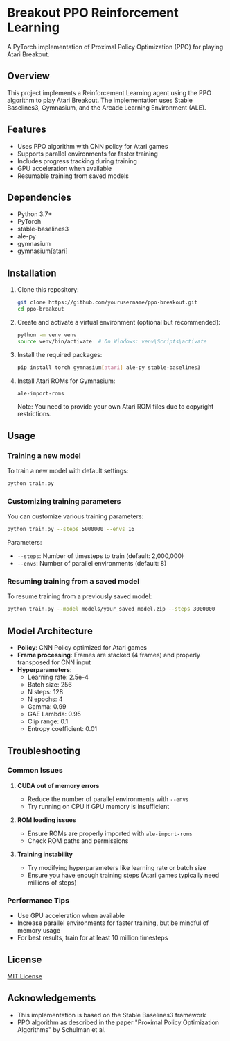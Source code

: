 # Breakout PPO Reinforcement Learning

A PyTorch implementation of Proximal Policy Optimization (PPO) for playing Atari Breakout.

## Overview

This project implements a Reinforcement Learning agent using the PPO algorithm to play Atari Breakout. The implementation uses Stable Baselines3, Gymnasium, and the Arcade Learning Environment (ALE).

## Features

- Uses PPO algorithm with CNN policy for Atari games
- Supports parallel environments for faster training
- Includes progress tracking during training
- GPU acceleration when available
- Resumable training from saved models

## Dependencies

- Python 3.7+
- PyTorch
- stable-baselines3
- ale-py
- gymnasium
- gymnasium[atari]

## Installation

1. Clone this repository:
   ```bash
   git clone https://github.com/yourusername/ppo-breakout.git
   cd ppo-breakout
   ```

2. Create and activate a virtual environment (optional but recommended):
   ```bash
   python -m venv venv
   source venv/bin/activate  # On Windows: venv\Scripts\activate
   ```

3. Install the required packages:
   ```bash
   pip install torch gymnasium[atari] ale-py stable-baselines3
   ```

4. Install Atari ROMs for Gymnasium:
   ```bash
   ale-import-roms
   ```
   Note: You need to provide your own Atari ROM files due to copyright restrictions.

## Usage

### Training a new model

To train a new model with default settings:

```bash
python train.py
```

### Customizing training parameters

You can customize various training parameters:

```bash
python train.py --steps 5000000 --envs 16
```

Parameters:
- `--steps`: Number of timesteps to train (default: 2,000,000)
- `--envs`: Number of parallel environments (default: 8)

### Resuming training from a saved model

To resume training from a previously saved model:

```bash
python train.py --model models/your_saved_model.zip --steps 3000000
```

## Model Architecture

- **Policy**: CNN Policy optimized for Atari games
- **Frame processing**: Frames are stacked (4 frames) and properly transposed for CNN input
- **Hyperparameters**: 
  - Learning rate: 2.5e-4
  - Batch size: 256
  - N steps: 128
  - N epochs: 4
  - Gamma: 0.99
  - GAE Lambda: 0.95
  - Clip range: 0.1
  - Entropy coefficient: 0.01

## Troubleshooting

### Common Issues

1. **CUDA out of memory errors**
   - Reduce the number of parallel environments with `--envs`
   - Try running on CPU if GPU memory is insufficient

2. **ROM loading issues**
   - Ensure ROMs are properly imported with `ale-import-roms`
   - Check ROM paths and permissions

3. **Training instability**
   - Try modifying hyperparameters like learning rate or batch size
   - Ensure you have enough training steps (Atari games typically need millions of steps)

### Performance Tips

- Use GPU acceleration when available
- Increase parallel environments for faster training, but be mindful of memory usage
- For best results, train for at least 10 million timesteps

## License

[MIT License](LICENSE)

## Acknowledgements

- This implementation is based on the Stable Baselines3 framework
- PPO algorithm as described in the paper "Proximal Policy Optimization Algorithms" by Schulman et al.